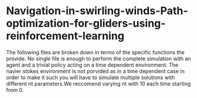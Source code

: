 # Navigation-in-swirling-winds-Path-optimization-for-gliders-using-reinforcement-learning
The following files are broken down in terms of the specific functions the provide. No single file is enough to perform the complete simulation with an agent and a trivial policy acting on a time dependent environment.
The navier stokes environment is not porvided as in a time dependent case in order to make it such you will have to simulate multiple solutions with different nt parameters.We reccomend varying nt with 10 each time starting from 0.
